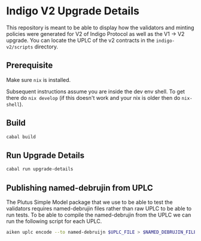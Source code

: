 # Indigo V2 Upgrade Details
This repository is meant to be able to display how the validators and minting policies were generated for V2 of Indigo Protocol as well as the V1 -> V2 upgrade. You can locate the UPLC of the v2 contracts in the `indigo-v2/scripts` directory.

## Prerequisite

Make sure `nix` is installed.

Subsequent instructions assume you are inside the dev env shell.
To get there do `nix develop` (if this doesn't work and your nix is older then do `nix-shell`).

## Build

```sh
cabal build
```

## Run Upgrade Details

``` sh
cabal run upgrade-details
```

## Publishing named-debrujin from UPLC
The Plutus Simple Model package that we use to be able to test the validators requires named-debrujin files rather than raw UPLC to be able to run tests. To be able to compile the named-debrujin from the UPLC we can run the following script for each UPLC.

``` sh
aiken uplc encode --to named-debruijn $UPLC_FILE > $NAMED_DEBRUJIN_FILE
```